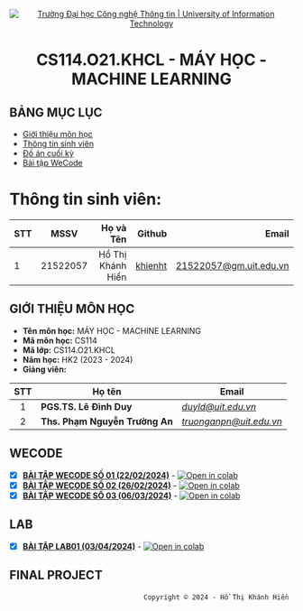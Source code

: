 <!-- Banner -->
<p align="center">
  <a href="https://www.uit.edu.vn/" title="Trường Đại học Công nghệ Thông tin" style="border: none;">
    <img src="https://i.imgur.com/WmMnSRt.png" alt="Trường Đại học Công nghệ Thông tin | University of Information Technology">
  </a>
</p>

<!-- Header -->
<h1 align="center"><b>CS114.O21.KHCL - MÁY HỌC - MACHINE LEARNING</b></h1>

## BẢNG MỤC LỤC
* [Giới thiệu môn học](#giới-thiệu-môn-học)
* [Thông tin sinh viên](#thông-tin-sinh-viên)
* [Đồ án cuối kỳ](#final-project)
* [Bài tập WeCode](#wecode)

<!-- Main -->
# Thông tin sinh viên:
| STT    | MSSV          | Họ và Tên              | Github                                                  | Email                   |
| ------ |:-------------:| ----------------------:|--------------------------------------------------------:|-------------------------:
| 1      | 21522057      | Hồ Thị Khánh Hiền      |[khienht](https://github.com/khienht)                    |21522057@gm.uit.edu.vn   |


## GIỚI THIỆU MÔN HỌC
* **Tên môn học:** MÁY HỌC - MACHINE LEARNING
* **Mã môn học:** CS114
* **Mã lớp:** CS114.O21.KHCL
* **Năm học:** HK2 (2023 - 2024)
* **Giảng viên:**
 
| STT | Họ tên | Email |
| :---: | --- | --- |
| 1 | **PGS.TS. Lê Đình Duy** | *duyld@uit.edu.vn* |
| 2 | **Ths. Phạm Nguyễn Trường An** | *truonganpn@uit.edu.vn* |

## WECODE
 - [x] **[BÀI TẬP WECODE SỐ 01 (22/02/2024)](TH1.ipynb)** - [![Open in colab](https://colab.research.google.com/assets/colab-badge.svg)](https://colab.research.google.com/github/khienht/CS114.O21.KHCL/blob/main/WeCode/TH1.ipynb)
 - [x] **[BÀI TẬP WECODE SỐ 02 (26/02/2024)](TH2.ipynb)** - [![Open in colab](https://colab.research.google.com/assets/colab-badge.svg)](https://colab.research.google.com/github/khienht/CS114.O21.KHCL/blob/main/WeCode/TH2.ipynb)
 - [x] **[BÀI TẬP WECODE SỐ 03 (06/03/2024)](TH3.ipynb)** - [![Open in colab](https://colab.research.google.com/assets/colab-badge.svg)](https://colab.research.google.com/github/khienht/CS114.O21.KHCL/blob/main/WeCode/TH3.ipynb)
## LAB
 - [x] **[BÀI TẬP LAB01 (03/04/2024)](CS114_O21_KHCL_DigitClassification.ipynb)** - [![Open in colab](https://colab.research.google.com/assets/colab-badge.svg)](https://colab.research.google.com/github/khienht/CS114.O21.KHCL/blob/main/LAB01/CS114_O21_KHCL_DigitClassification.ipynb)
## FINAL PROJECT

<!-- Footer -->
&emsp;&emsp;&emsp;&emsp;&emsp;&emsp;&emsp;&emsp;&emsp;&emsp;&emsp;&emsp;&emsp;&emsp;&emsp;&emsp;&emsp;`Copyright © 2024 - Hồ Thị Khánh Hiền`
